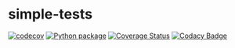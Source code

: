 # simple-tests
[![codecov](https://codecov.io/gh/mauricio-sousa/simple-tests/branch/main/graph/badge.svg?token=ENJMTKFX14)](https://codecov.io/gh/mauricio-sousa/simple-tests)
[![Python package](https://github.com/mauricio-sousa/simple-tests/actions/workflows/python-package.yml/badge.svg)](https://github.com/mauricio-sousa/simple-tests/actions/workflows/python-package.yml)
[![Coverage Status](https://coveralls.io/repos/github/mauricio-sousa/simple-tests/badge.svg?branch=main)](https://coveralls.io/github/mauricio-sousa/simple-tests?branch=main)
[![Codacy Badge](https://app.codacy.com/project/badge/Grade/9526900fb546411189096fb4938d48af)](https://www.codacy.com/gh/mauricio-sousa/simple-tests/dashboard?utm_source=github.com&amp;utm_medium=referral&amp;utm_content=mauricio-sousa/simple-tests&amp;utm_campaign=Badge_Grade)
